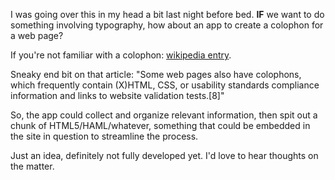 I was going over this in my head a bit last night before bed. <b>IF</b> we want to do something involving typography, how about an app to create a colophon for a web page?

If you're not familiar with a colophon: <a href="http://en.wikipedia.org/wiki/Colophon_%28publishing%29">wikipedia entry</a>.

Sneaky end bit on that article: "Some web pages also have colophons, which frequently contain (X)HTML, CSS, or usability standards compliance information and links to website validation tests.[8]"

So, the app could collect and organize relevant information, then spit out a chunk of HTML5/HAML/whatever, something that could be embedded in the site in question to streamline the process.

Just an idea, definitely not fully developed yet. I'd love to hear thoughts on the matter.
